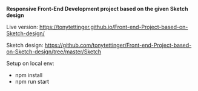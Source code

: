 **Responsive Front-End Development project based on the given Sketch design**

Live version:
https://tonytettinger.github.io/Front-end-Project-based-on-Sketch-design/

Sketch design:
https://github.com/tonytettinger/Front-end-Project-based-on-Sketch-design/tree/master/Sketch

Setup on local env:
  
- npm install
- npm run start

